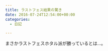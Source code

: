 ```yaml
---
title: ラストフェス結果の驚き
date: 2016-07-24T12:54:00+00:00
categories:
  - 日記

---
```

まさかラストフェスホタル派が勝っているとは&#8230;。